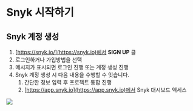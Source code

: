 # Snyk 시작하기

## Snyk 계정 생성&#x20;

1. [https://snyk.io/](https://snyk.io)에서 **SIGN UP** 클
2. 로그인하거나 가입방법을 선택
3. 메시지가 표시되면 로그인 진행 또는 계정 생성 진행
4. Snyk 계정 생성 시 다음 내용을 수행할 수 잇습니다.
   1. 간단한 정보 입력 후 프로젝트 통합 진행
   2. [https://app.snyk.io](https://app.snyk.io)에서 Snyk 대시보드 액세스

![](../../.gitbook/assets/login6.png)
